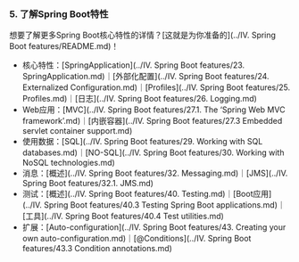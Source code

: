 ### 5. 了解Spring Boot特性

想要了解更多Spring Boot核心特性的详情？[这就是为你准备的](../IV. Spring Boot features/README.md)！

- 核心特性：[SpringApplication](../IV. Spring Boot features/23. SpringApplication.md)｜[外部化配置](../IV. Spring Boot features/24. Externalized Configuration.md)｜[Profiles](../IV. Spring Boot features/25. Profiles.md)｜[日志](../IV. Spring Boot features/26. Logging.md)
- Web应用：[MVC](../IV. Spring Boot features/27.1. The ‘Spring Web MVC framework’.md)｜[内嵌容器](../IV. Spring Boot features/27.3 Embedded servlet container support.md)
- 使用数据：[SQL](../IV. Spring Boot features/29. Working with SQL databases.md)｜[NO-SQL](../IV. Spring Boot features/30. Working with NoSQL technologies.md)
- 消息：[概述](../IV. Spring Boot features/32. Messaging.md)｜[JMS](../IV. Spring Boot features/32.1. JMS.md)
- 测试：[概述](../IV. Spring Boot features/40. Testing.md)｜[Boot应用](../IV. Spring Boot features/40.3 Testing Spring Boot applications.md)｜[工具](../IV. Spring Boot features/40.4 Test utilities.md)
- 扩展：[Auto-configuration](../IV. Spring Boot features/43. Creating your own auto-configuration.md)｜[@Conditions](../IV. Spring Boot features/43.3 Condition annotations.md)
